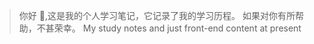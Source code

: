 > 你好 👋,这是我的个人学习笔记，它记录了我的学习历程。
> 如果对你有所帮助，不甚荣幸。
> My study notes and just front-end content at present
